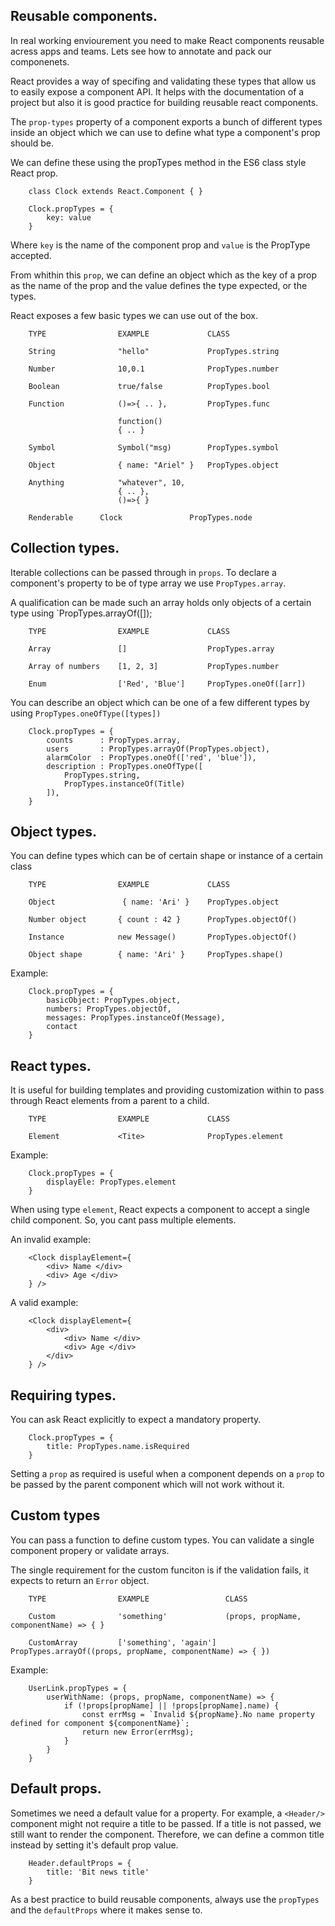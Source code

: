 ## Reusable components.

In real working enviourement you need to make React components reusable acress apps and teams. Lets see how to annotate and pack our componenets.

React provides a way of specifing and validating these types that allow us to easily expose a component API. It helps with the documentation of a project but also it is good practice for building reusable react components.

The `prop-types` property of a component exports a bunch of different types inside an object which we can use to define what type a component's prop should be. 

We can define these using the propTypes method in the ES6 class style React prop.

        class Clock extends React.Component { }

        Clock.propTypes = { 
            key: value
        }
Where `key` is the name of the component prop 
and `value` is the PropType accepted.


From whithin this `prop`, we can define an object which as the key of a prop as the name of the prop and the value defines the type expected, or the types.

React exposes a few basic types we can use out of the box.

        TYPE                EXAMPLE             CLASS

        String              "hello"             PropTypes.string
        
        Number              10,0.1              PropTypes.number
        
        Boolean             true/false          PropTypes.bool
        
        Function            ()=>{ .. },         PropTypes.func 
        
                            function() 
                            { .. }
        
        Symbol              Symbol("msg)        PropTypes.symbol
        
        Object              { name: "Ariel" }   PropTypes.object
        
        Anything            "whatever", 10,     
                            { .. }, 
                            ()=>{ }
        
        Renderable      Clock               PropTypes.node


## Collection types.

Iterable collections can be passed through in `props`.
To declare a component's property to be of type array we use `PropTypes.array`.

A qualification can be made such an array holds only objects of a certain type using `PropTypes.arrayOf([]);


        TYPE                EXAMPLE             CLASS

        Array               []                  PropTypes.array
        
        Array of numbers    [1, 2, 3]           PropTypes.number
        
        Enum                ['Red', 'Blue']     PropTypes.oneOf([arr])

You can describe an object which can be one of a few different types by using `PropTypes.oneOfType([types])`

        Clock.propTypes = {
            counts      : PropTypes.array,
            users       : PropTypes.arrayOf(PropTypes.object),
            alarmColor  : PropTypes.oneOf(['red', 'blue']),
            description : PropTypes.oneOfType([
                PropTypes.string,
                PropTypes.instanceOf(Title)
            ]),
        }

## Object types.

You can define types which can be of certain shape or instance of a certain class

        TYPE                EXAMPLE             CLASS

        Object               { name: 'Ari' }    PropTypes.object
        
        Number object       { count : 42 }      PropTypes.objectOf()
        
        Instance            new Message()       PropTypes.objectOf()

        Object shape        { name: 'Ari' }     PropTypes.shape()

Example:
    
        Clock.propTypes = {
            basicObject: PropTypes.object,
            numbers: PropTypes.objectOf,
            messages: PropTypes.instanceOf(Message),
            contact
        }


## React types.

It is useful for building templates and providing customization within to pass through React elements from a parent to a child.

        TYPE                EXAMPLE             CLASS

        Element             <Tite>              PropTypes.element

Example:

        Clock.propTypes = {
            displayEle: PropTypes.element
        }

When using type `element`, React expects a component to accept a single child component. So, you cant pass multiple elements.

An invalid example:

        <Clock displayElement={ 
            <div> Name </div>
            <div> Age </div>
        } />

A valid example:

        <Clock displayElement={ 
            <div>
                <div> Name </div>
                <div> Age </div>
            </div>
        } />


## Requiring types.

You can ask React explicitly to expect a mandatory property.

        Clock.propTypes = {
            title: PropTypes.name.isRequired
        }

Setting a `prop` as required is useful when a component depends on a `prop` to be passed by the parent component which will not work without it.      

## Custom types 

You can pass a function to define custom types. You can validate a single component propery or validate arrays. 

The single requirement for the custom funciton is if the validation fails, it expects to return an `Error` object.


        TYPE                EXAMPLE                 CLASS

        Custom              'something'             (props, propName, componentName) => { }
        
        CustomArray         ['something', 'again']  PropTypes.arrayOf((props, propName, componentName) => { })

Example:

        UserLink.propTypes = {
            userWithName: (props, propName, componentName) => {
                if (!props[propName] || !props[propName].name) {
                    const errMsg = `Invalid ${propName}.No name property defined for component ${componentName}`;
                    return new Error(errMsg);
                }
            }
        }


## Default props.

Sometimes we need a default value for a property.
For example, a `<Header/>` component might not require a title to be passed. If a title is not passed, we still want to render the component. Therefore, we can define a common title instead by setting it's default prop value.


        Header.defaultProps = {
            title: 'Bit news title'
        }


As a best practice to build reusable components, always use the `propTypes` and the `defaultProps` where it makes sense to.